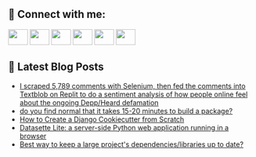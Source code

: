 ## 🔎 Connect with me:
[<img height="32" width="40" src="https://cdn.jsdelivr.net/npm/simple-icons@v5/icons/telegram.svg" />](https://t.me/bullbesh)
[<img height="32" width="40" src="https://cdn.jsdelivr.net/npm/simple-icons@v5/icons/vk.svg" />](https://vk.com/bullbesh)
[<img height="32" width="40" src="https://cdn.jsdelivr.net/npm/simple-icons@v5/icons/twitter.svg" />](https://twitter.com/bullbesh1)
[<img height="32" width="40" src="https://cdn.jsdelivr.net/npm/simple-icons@v5/icons/instagram.svg" />](https://www.instagram.com/bullbesh)
[<img height="32" width="40" src="https://cdn.jsdelivr.net/npm/simple-icons@v5/icons/reddit.svg" />](https://www.reddit.com/user/bullbesh)
[<img height="32" width="40" src="https://cdn.jsdelivr.net/npm/simple-icons@v5/icons/youtube.svg" />](https://www.youtube.com/channel/UCtfjRs6uzgq5mfm8S06WTcg)

## 📕 Latest Blog Posts
<!-- BLOG-POST-LIST:START -->
- [I scraped 5,789 comments with Selenium, then fed the comments into Textblob on Replit to do a sentiment analysis of how people online feel about the ongoing Depp/Heard defamation](https://www.reddit.com/r/Python/comments/uijed1/i_scraped_5789_comments_with_selenium_then_fed/)
- [do you find normal that it takes 15-20 minutes to build a package?](https://www.reddit.com/r/Python/comments/uiixhw/do_you_find_normal_that_it_takes_1520_minutes_to/)
- [How to Create a Django Cookiecutter from Scratch](https://www.reddit.com/r/Python/comments/uihjyn/how_to_create_a_django_cookiecutter_from_scratch/)
- [Datasette Lite: a server-side Python web application running in a browser](https://www.reddit.com/r/Python/comments/uiga01/datasette_lite_a_serverside_python_web/)
- [Best way to keep a large project&#39;s dependencies/libraries up to date?](https://www.reddit.com/r/Python/comments/uifkjc/best_way_to_keep_a_large_projects/)
<!-- BLOG-POST-LIST:END -->
